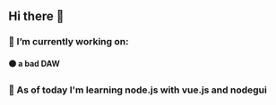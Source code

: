 ## Hi there 👋

### 🔭 I’m currently working on:
#### 🟠 a bad DAW
### 🌱 As of today I'm learning node.js with vue.js and nodegui
<!--
**Karroteu/Karroteu** is a ✨ _special_ ✨ repository because its `README.md` (this file) appears on your GitHub profile.

Here are some ideas to get you started:


- 👯 I’m looking to collaborate on ...
- 🤔 I’m looking for help with ...
- 💬 Ask me about ...
- 📫 How to reach me: ...
-->
